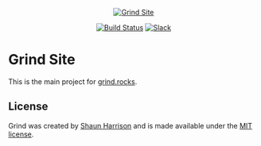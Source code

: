 <p align="center"><a href="https://grind.rocks"><img src="https://s3.amazonaws.com/assets.grind.rocks/docs/img/grind-site.svg" alt="Grind Site" /></a></p>

<p align="center">
<a href="https://travis-ci.org/grindjs/site"><img src="https://img.shields.io/travis/grindjs/site.svg" alt="Build Status"></a>
<a href="https:/grind.chat"><img src="https://grind.chat/badge.svg" alt="Slack"></a>
</p>

# Grind Site

This is the main project for [grind.rocks](https://grind.rocks/).
## License

Grind was created by [Shaun Harrison](https://github.com/shnhrrsn) and is made available under the [MIT license](LICENSE).
